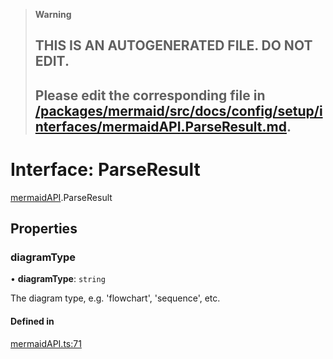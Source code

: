 > **Warning**
>
> ## THIS IS AN AUTOGENERATED FILE. DO NOT EDIT.
>
> ## Please edit the corresponding file in [/packages/mermaid/src/docs/config/setup/interfaces/mermaidAPI.ParseResult.md](../../../../packages/mermaid/src/docs/config/setup/interfaces/mermaidAPI.ParseResult.md).

# Interface: ParseResult

[mermaidAPI](../modules/mermaidAPI.md).ParseResult

## Properties

### diagramType

• **diagramType**: `string`

The diagram type, e.g. 'flowchart', 'sequence', etc.

#### Defined in

[mermaidAPI.ts:71](https://github.com/mermaid-js/mermaid/blob/master/packages/mermaid/src/mermaidAPI.ts#L71)
